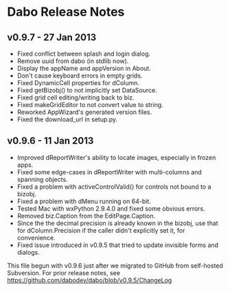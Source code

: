 Dabo Release Notes
==================

v0.9.7 - 27 Jan 2013
--------------------
 * Fixed conflict between splash and login dialog.
 * Remove uuid from dabo (in stdlib now).
 * Display the appName and appVersion in About.
 * Don't cause keyboard errors in empty grids.
 * Fixed DynamicCell properties for dColumn.
 * Fixed getBizobj() to not implicitly set DataSource.
 * Fixed grid cell editing/writing back to biz.
 * Fixed makeGridEditor to not convert value to string.
 * Reworked AppWizard's generated version files.
 * Fixed the download_url in setup.py.


v0.9.6 - 11 Jan 2013
--------------------
 * Improved dReportWriter's ability to locate images, especially in frozen apps.
 * Fixed some edge-cases in dReportWriter with multi-columns and spanning objects.
 * Fixed a problem with activeControlValid() for controls not bound to a bizobj.
 * Fixed a problem with dMenu running on 64-bit.
 * Tested Mac with wxPython 2.9.4.0 and fixed some obvious errors.
 * Removed biz.Caption from the EditPage.Caption.
 * Since the the decimal precision is already known in the bizobj, use that for dColumn.Precision if the caller didn't explicitly set it, for convenience.
 * Fixed issue introduced in v0.9.5 that tried to update invisible forms and dialogs.


This file begun with v0.9.6 just after we migrated to GitHub from self-hosted Subversion. For prior release notes, see https://github.com/dabodev/dabo/blob/v0.9.5/ChangeLog
